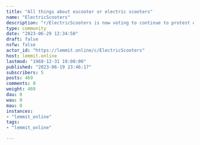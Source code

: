```yaml
---
title: "All things about escooter or electric scooters" 
name: "ElectricScooters"
description: "r/ElectricScooters is now voting to continue to protest or re-open the subreddit. Please participate in the community-wide vote in the sticky...."
type: community
date: "2023-06-29 12:34:50"
draft: false
nsfw: false
actor_id: "https://lemmit.online/c/ElectricScooters"
host: lemmit.online
lastmod: "1969-12-31 19:00:00"
published: "2023-06-19 23:46:17"
subscribers: 5
posts: 469
comments: 0
weight: 469
dau: 0
wau: 0
mau: 0
instances:
- "lemmit_online"
tags: 
- "lemmit_online"

---
```

